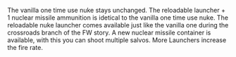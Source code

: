 The vanilla one time use nuke stays unchanged. The reloadable launcher + 1 nuclear missile ammunition is idetical to the vanilla one time use nuke.
The reloadable nuke launcher comes available just like the vanilla one during the crossroads branch of the FW story. 
A new nuclear missile container is available, with this you can shoot multiple salvos. More Launchers increase the fire rate.